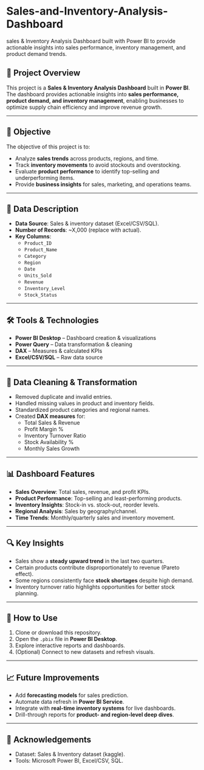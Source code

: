 # Sales-and-Inventory-Analysis-Dashboard
sales &amp; Inventory Analysis Dashboard built with Power BI to provide actionable insights into sales performance, inventory management, and product demand trends.
## 📌 Project Overview
This project is a **Sales & Inventory Analysis Dashboard** built in **Power BI**.  
The dashboard provides actionable insights into **sales performance, product demand, and inventory management**, enabling businesses to optimize supply chain efficiency and improve revenue growth.  

---

## 🎯 Objective
The objective of this project is to:
- Analyze **sales trends** across products, regions, and time.  
- Track **inventory movements** to avoid stockouts and overstocking.  
- Evaluate **product performance** to identify top-selling and underperforming items.  
- Provide **business insights** for sales, marketing, and operations teams.  

---

## 📂 Data Description
- **Data Source**: Sales & inventory dataset (Excel/CSV/SQL).  
- **Number of Records**: ~X,000 (replace with actual).  
- **Key Columns**:  
  - `Product_ID`  
  - `Product_Name`  
  - `Category`  
  - `Region`  
  - `Date`  
  - `Units_Sold`  
  - `Revenue`  
  - `Inventory_Level`  
  - `Stock_Status`  

---

## 🛠️ Tools & Technologies
- **Power BI Desktop** – Dashboard creation & visualizations  
- **Power Query** – Data transformation & cleaning  
- **DAX** – Measures & calculated KPIs  
- **Excel/CSV/SQL** – Raw data source  

---

## 🔄 Data Cleaning & Transformation
- Removed duplicate and invalid entries.  
- Handled missing values in product and inventory fields.  
- Standardized product categories and regional names.  
- Created **DAX measures** for:
  - Total Sales & Revenue  
  - Profit Margin %  
  - Inventory Turnover Ratio  
  - Stock Availability %  
  - Monthly Sales Growth  

---

## 📊 Dashboard Features
- **Sales Overview**: Total sales, revenue, and profit KPIs.  
- **Product Performance**: Top-selling and least-performing products.  
- **Inventory Insights**: Stock-in vs. stock-out, reorder levels.  
- **Regional Analysis**: Sales by geography/channel.  
- **Time Trends**: Monthly/quarterly sales and inventory movement.  

---

## 🔍 Key Insights
- Sales show a **steady upward trend** in the last two quarters.  
- Certain products contribute disproportionately to revenue (Pareto effect).  
- Some regions consistently face **stock shortages** despite high demand.  
- Inventory turnover ratio highlights opportunities for better stock planning.  

---

## 🚀 How to Use
1. Clone or download this repository.  
2. Open the `.pbix` file in **Power BI Desktop**.  
3. Explore interactive reports and dashboards.  
4. (Optional) Connect to new datasets and refresh visuals.  

---

## 📈 Future Improvements
- Add **forecasting models** for sales prediction.  
- Automate data refresh in **Power BI Service**.  
- Integrate with **real-time inventory systems** for live dashboards.  
- Drill-through reports for **product- and region-level deep dives**.  

---
## 🤝 Acknowledgements
- Dataset: Sales & Inventory dataset (kaggle).  
- Tools: Microsoft Power BI, Excel/CSV, SQL.  

